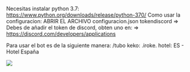 Necesitas instalar python 3.7: https://www.python.org/downloads/release/python-370/
Como usar la configuracion:
ABRIR EL ARCHIVO configuracion.json
tokendiscord => Debes de añadir el token de discord, obten uno en: => https://discord.com/developers/applications

Para usar el bot es de la siguiente manera:
/tubo keko: .iroke. hotel: ES - Hotel España
<br>

<img src="https://i.imgur.com/ISCYy3B.png">
